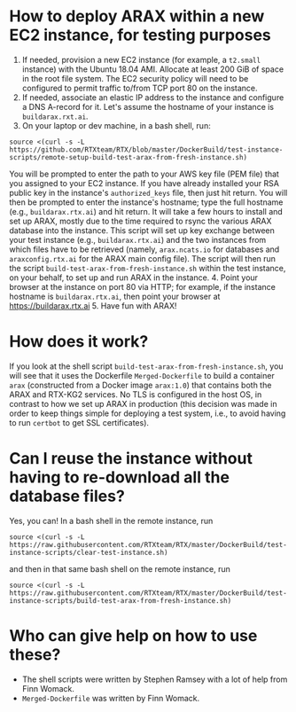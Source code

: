 # How to deploy ARAX within a new EC2 instance, for testing purposes

1. If needed, provision a new EC2 instance (for example, a `t2.small` instance) with the Ubuntu 18.04 AMI. Allocate at least 200 GiB
of space in the root file system. The EC2 security policy will need to be configured to permit traffic to/from TCP port 80 on the instance.
2. If needed, associate an elastic IP address to the instance and configure a DNS A-record for it. Let's assume the
hostname of your instance is `buildarax.rxt.ai`.
3. On your laptop or dev machine, in a bash shell, run:
```
source <(curl -s -L https://github.com/RTXteam/RTX/blob/master/DockerBuild/test-instance-scripts/remote-setup-build-test-arax-from-fresh-instance.sh)
```
You will be prompted to enter the path to your AWS key file (PEM file) that you assigned to your EC2 instance.
If you have already installed your RSA public key in the instance's `authorized_keys` file, then just hit return.
You will then be prompted to enter the instance's hostname; type the full hostname (e.g., `buildarax.rtx.ai`) and 
hit return. It will take a few hours to install and set up ARAX, mostly due to the time required to rsync the
various ARAX database into the instance. This script will set up key exchange between your test instance
(e.g., `buildarax.rtx.ai`) and the two instances from which files have to be retrieved (namely, `arax.ncats.io` for
databases and `araxconfig.rtx.ai` for the ARAX main config file). The script will then run the script 
`build-test-arax-from-fresh-instance.sh` within the test instance, on your behalf, to set up and run ARAX in the instance.
4. Point your browser at the instance on port 80 via HTTP; for example, if the instance hostname is
`buildarax.rtx.ai`, then point your browser at https://buildarax.rtx.ai
5. Have fun with ARAX!

# How does it work?

If you look at the shell script `build-test-arax-from-fresh-instance.sh`, you
will see that it uses the Dockerfile `Merged-Dockerfile` to build a container
`arax` (constructed from a Docker image `arax:1.0`) that contains both the ARAX
and RTX-KG2 services. No TLS is configured in the host OS, in contrast to how we
set up ARAX in production (this decision was made in order to keep things simple
for deploying a test system, i.e., to avoid having to run `certbot` to get SSL
certificates).

# Can I reuse the instance without having to re-download all the database files?

Yes, you can!  In a bash shell in the remote instance, run
```
source <(curl -s -L https://raw.githubusercontent.com/RTXteam/RTX/master/DockerBuild/test-instance-scripts/clear-test-instance.sh)
```
and then in that same bash shell on the remote instance, run
```
source <(curl -s -L https://raw.githubusercontent.com/RTXteam/RTX/master/DockerBuild/test-instance-scripts/build-test-arax-from-fresh-instance.sh)
```

# Who can give help on how to use these?

- The shell scripts were written by Stephen Ramsey with a lot of help from Finn Womack.
- `Merged-Dockerfile` was written by Finn Womack.


